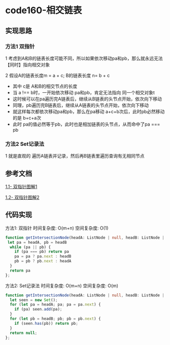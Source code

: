 # code160-相交链表

## 实现思路

### 方法1 双指针

1 考虑到A和B的链表长度可能不同，所以如果依次移动pa和pb，那么就永远无法【同时】指向相交对象

2 假设A的链表长度m = a + c; B的链表长度 n= b + c
  - 其中 c是 A和B的相交节点的长度
  - 当 a !== b时，一开始依次移动 pa和pb，肯定无法指向 同一个相交对象t
  - 这时候可以在pa遍历完A链表后，继续从B链表的头节点开始，依次向下移动
  - 同理，pb遍历完B链表后，继续从A链表的头节点开始，依次向下移动
  - 就这样每次都依次移动pa和pb，那么在pa移动 a+c+b次后，此时pb必然移动的是 b+c+a次
  - 此时 pa的值必然等于pb，此时也是相加链表的头节点，从而命中了pa === pb


### 方法2 Set记录法

1 就是直观的 遍历A链表并记录，然后再B链表里遍历查询有无相同节点


## 参考文档

[1.1- 双指针图解1](https://leetcode.cn/problems/intersection-of-two-linked-lists/solutions/12624/intersection-of-two-linked-lists-shuang-zhi-zhen-l/)

[1.2- 双指针图解2](https://leetcode.cn/problems/intersection-of-two-linked-lists/solutions/2958778/tu-jie-yi-zhang-tu-miao-dong-xiang-jiao-m6tg1/)



## 代码实现

方法1: 双指针  时间复杂度: O(m+n)  空间复杂度: O(1)

```ts
function getIntersectionNode(headA: ListNode | null, headB: ListNode | null): ListNode | null {
 let pa = headA, pb = headB
  while (pa || pb) {
    if (pa === pb) return pa
    pa = pa ? pa.next : headB
    pb = pb ? pb.next : headA
  }
  return pa
};
```

方法2: Set记录法  时间复杂度: O(m+n)  空间复杂度: O(m)

```ts
function getIntersectionNode(headA: ListNode | null, headB: ListNode | null): ListNode | null {
  let seen = new Set();
  for (let pa = headA; pa; pa = pa.next) {
    if (pa) seen.add(pa);
  }
  for (let pb = headB; pb; pb = pb.next) {
    if (seen.has(pb)) return pb;
  }
  return null;
};
```
